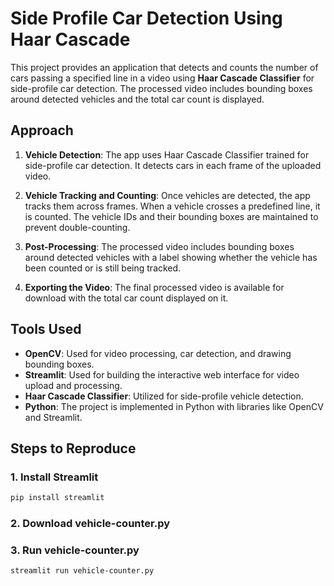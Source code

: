 # Side Profile Car Detection Using Haar Cascade

This project provides an application that detects and counts the number of cars passing a specified line in a video using **Haar Cascade Classifier** for side-profile car detection. The processed video includes bounding boxes around detected vehicles and the total car count is displayed.

## Approach

1. **Vehicle Detection**: The app uses Haar Cascade Classifier trained for side-profile car detection. It detects cars in each frame of the uploaded video.

2. **Vehicle Tracking and Counting**: Once vehicles are detected, the app tracks them across frames. When a vehicle crosses a predefined line, it is counted. The vehicle IDs and their bounding boxes are maintained to prevent double-counting.

3. **Post-Processing**: The processed video includes bounding boxes around detected vehicles with a label showing whether the vehicle has been counted or is still being tracked.

4. **Exporting the Video**: The final processed video is available for download with the total car count displayed on it.

## Tools Used

- **OpenCV**: Used for video processing, car detection, and drawing bounding boxes.
- **Streamlit**: Used for building the interactive web interface for video upload and processing.
- **Haar Cascade Classifier**: Utilized for side-profile vehicle detection.
- **Python**: The project is implemented in Python with libraries like OpenCV and Streamlit.

## Steps to Reproduce

### 1. Install Streamlit

```bash
pip install streamlit
```

### 2. Download vehicle-counter.py

### 3. Run vehicle-counter.py

```bash
streamlit run vehicle-counter.py
```

